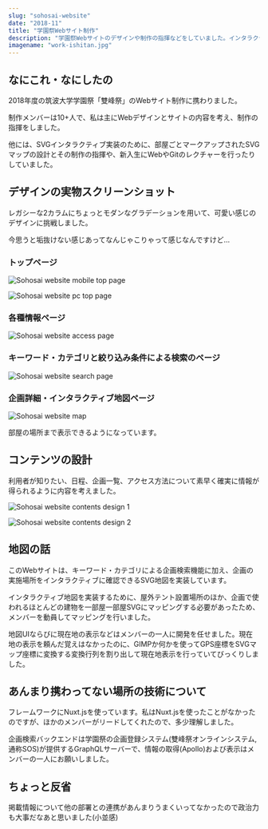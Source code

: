 ```yaml
---
slug: "sohosai-website"
date: "2018-11"
title: "学園祭Webサイト制作"
description: "学園祭Webサイトのデザインや制作の指揮などをしていました。インタラクティブ地図付きの企画検索機能も実装されていました。Nuxt.js製。"
imagename: "work-ishitan.jpg"
---
```


## なにこれ・なにしたの

2018年度の筑波大学学園祭「雙峰祭」のWebサイト制作に携わりました。

制作メンバーは10+人で、私は主にWebデザインとサイトの内容を考え、制作の指揮をしました。

他には、SVGインタラクティブ実装のために、部屋ごとマークアップされたSVGマップの設計とその制作の指揮や、新入生にWebやGitのレクチャーを行ったりしていました。

## デザインの実物スクリーンショット

レガシーな2カラムにちょっとモダンなグラデーションを用いて、可愛い感じのデザインに挑戦しました。

今思うと垢抜けない感じあってなんじゃこりゃって感じなんですけど…

### トップページ

<div style="max-width: 360px;">

![Sohosai website mobile top page](../../images/work-ishitan-screen-mobile.jpg)

</div>

![Sohosai website pc top page](../../images/work-ishitan-screen-pc.jpg)

### 各種情報ページ

![Sohosai website access page](../../images/work-ishitan-access.png)

### キーワード・カテゴリと絞り込み条件による検索のページ

![Sohosai website search page](../../images/work-ishitan-search.png)

### 企画詳細・インタラクティブ地図ページ

<div style="max-width: 360px;">

![Sohosai website map](../../images/work-ishitan-map.jpg)

</div>

部屋の場所まで表示できるようになっています。

## コンテンツの設計

利用者が知りたい、日程、企画一覧、アクセス方法について素早く確実に情報が得られるように内容を考えました。

![Sohosai website contents design 1](../../images/work-ishitan-contents-0.jpg)

![Sohosai website contents design 2](../../images/work-ishitan-contents-1.jpg)

## 地図の話

このWebサイトは、キーワード・カテゴリによる企画検索機能に加え、企画の実施場所をインタラクティブに確認できるSVG地図を実装しています。

インタラクティブ地図を実装するために、屋外テント設置場所のほか、企画で使われるほとんどの建物を一部屋一部屋SVGにマッピングする必要があったため、メンバーを動員してマッピングを行いました。

地図UIならびに現在地の表示などはメンバーの一人に開発を任せました。現在地の表示を頼んだ覚えはなかったのに、GIMPか何かを使ってGPS座標をSVGマップ座標に変換する変換行列を割り出して現在地表示を行っていてびっくりしました。

## あんまり携わってない場所の技術について

フレームワークにNuxt.jsを使っています。私はNuxt.jsを使ったことがなかったのですが、ほかのメンバーがリードしてくれたので、多少理解しました。

企画検索バックエンドは学園祭の企画登録システム(雙峰祭オンラインシステム, 通称SOS)が提供するGraphQLサーバーで、情報の取得(Apollo)および表示はメンバーの一人にお願いしました。

## ちょっと反省

掲載情報について他の部署との連携があんまりうまくいってなかったので政治力も大事だなあと思いました(小並感)
